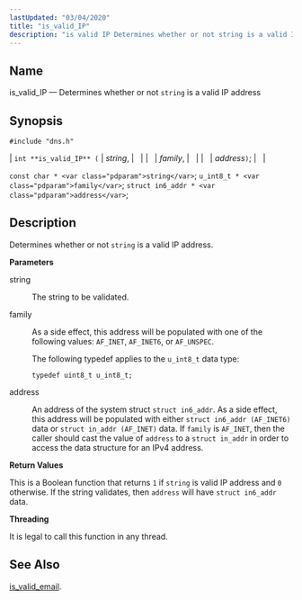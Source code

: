 ```yaml
---
lastUpdated: "03/04/2020"
title: "is_valid_IP"
description: "is valid IP Determines whether or not string is a valid IP address int is valid IP string family address const char string u int 8 t family struct in 6 addr address Determines whether or not string is a valid IP address string The string to be validated family..."
---
```


<a name="apis.is_valid_IP"></a> 
## Name

is_valid_IP — Determines whether or not `string` is a valid IP address

## Synopsis

`#include "dns.h"`

| `int **is_valid_IP** (` | <var class="pdparam">string</var>, |   |
|   | <var class="pdparam">family</var>, |   |
|   | <var class="pdparam">address</var>`)`; |   |

`const char * <var class="pdparam">string</var>`;
`u_int8_t * <var class="pdparam">family</var>`;
`struct in6_addr * <var class="pdparam">address</var>`;<a name="idp64042592"></a> 
## Description

Determines whether or not `string` is a valid IP address.

**<a name="idp64044256"></a> Parameters**

<dl class="variablelist">

<dt>string</dt>

<dd>

The string to be validated.

</dd>

<dt>family</dt>

<dd>

As a side effect, this address will be populated with one of the following values: `AF_INET`, `AF_INET6`, or `AF_UNSPEC`.

The following typedef applies to the `u_int8_t` data type:

`typedef uint8_t u_int8_t;`

</dd>

<dt>address</dt>

<dd>

An address of the system struct `struct in6_addr`. As a side effect, this address will be populated with either `struct in6_addr (AF_INET6)` data or `struct in_addr (AF_INET)` data. If `family` is `AF_INET`, then the caller should cast the value of `address` to a `struct in_addr` in order to access the data structure for an IPv4 address.

</dd>

</dl>

**<a name="idp64057296"></a> Return Values**

This is a Boolean function that returns `1` if `string` is valid IP address and `0` otherwise. If the string validates, then `address` will have `struct in6_addr` data.

**<a name="idp64060512"></a> Threading**

It is legal to call this function in any thread.

<a name="idp64061936"></a> 
## See Also

[is_valid_email](/momentum/3/3-api/apis-is-valid-email).